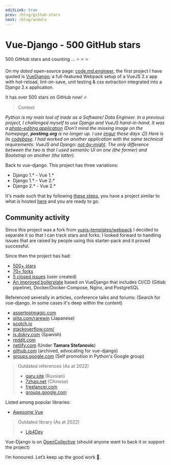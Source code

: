 ```yaml
---
editLink: true
prev: /blog/github-stars
next: /blog/andela
---
```


# Vue-Django - 500 GitHub stars

500 GitHub stars and counting …  :star: :star: :star:

On my _dated_ open-source page: [code.md.engineer][code.md], the first project I have quoted is [VueDjango][vue-django]; a full-featured Webpack setup of a VueJS 2.x app with hot-reload, lint-on-save, unit testing & css extraction integrated into a Django 2.x application.

It has over 500 stars on GitHub now! :fire:

> Context

  _Python is my main tool of trade as a Software/ Data Engineer. In a previous project, I challenged myself to use Django and VueJS hand-in-hand. It was a [photo-editing application][sjourney] (Don’t mind the missing image on the homepage, **postimg.org** is no longer up. I use [imgur][imgur] these days :wink:) Here is its [codebase][sjourney-code]. I had worked on another application with the same technical requirements: VueJS and Django: [not-by-might][nbm]. The only difference between the two is that I used semantic UI on one (the former) and Bootstrap on another (the latter)._

Back to vue-django. This project has three variations:

- Django 1.\* - Vue 1.*
- Django 1.\* - Vue 2.*
- Django 2.\* - Vue 2.*

It's made such that by following [these steps][steps], you have a project similar to what is hosted [here][vuedj] and you are ready to go.

## Community activity

Since this project was a fork from [vuejs-templates/webpack][templates] I decided to separate it so that I can track stars and forks. I looked forward to handling issues that are raised by people using this starter-pack and it proved successful.

Since then the project has had:

- [500+ stars][stars]
- [70+ forks][forks]
- [5 closed issues][issues] (user created)
- [An improved boilerplate][gitlab] based on VueDjango that includes CI/CD (Gitlab pipeline), Docker/Docker-Compose, Nginx, and PostgreSQL

Referenced severally in articles, conference talks and forums: (Search for vue-django. In some cases it's deep within the content)

- [assertnotmagic.com](https://www.assertnotmagic.com/2017/06/20/vue-on-django-part-1/#2-getting-set-up)
- [qiita.com/rarewin](https://qiita.com/rarewin/items/c6a70689844eafe8c3a1#%E6%BA%96%E5%82%99) (Japanese)
- [scotch.io](https://web.archive.org/web/20211229200104/https://scotch.io/bar-talk/build-an-app-with-vuejs-and-django-part-one)
- [stackoverflow.com/](https://stackoverflow.com/a/43401530)
- [js.dokry.com](http://js.dokry.com/usando-vue-con-django.html) (Spanish)
- [reddit.com](https://www.reddit.com/r/learnpython/comments/7h1n2q/vue_and_django_a_good_idea/dqnftuf/)
- [netlify.com](https://www.netlify.com/blog/2018/11/21/to-vueconf-and-beyond) (Under **Tamara Stefanovic**)
- [github.com](https://github.com/rokups/hello-vue-django) (archived, advocating for vue-django)
- [groups.google.com](https://groups.google.com/g/comp.lang.python/c/YYbtZz7QNwg/m/HvNH2euCAwAJ) (Self promotion in Python's Google group)

> Outdated references (As at 2022)
>
> - [qaru.site](http://qaru.site/questions/386609/using-vue-with-django) (Russian)
> - [7zhao.net](https://www.7zhao.net/ziliao/295069.html) (Chinese)
> - [freelancer.com](https://www.freelancer.com/projects/django/webpack-configuration-for-django-vue/)
> - [groups.google.com](https://groups.google.com/forum/?utmmedium=email&utmsource=footer#!msg/django-users/KzS1ZbwWRiE/_aMW6uB2BwAJ)

Listed among popular libraries:

- [Awesome Vue](https://github.com/vuejs/awesome-vue#scaffold)

> Outdated library (As at 2022)
>
> - [Lib4Dev](http://www.lib4dev.com/info/NdagiStanley/vue-django/101198992)

Vue-Django is on [OpenCollective][opencollective] (should anyone want to back it or support the project)

I’m honoured. Let’s keep up the good work :muscle:.

<Disqus />

[code.md]: https://code.md.engineer
[vue-django]: https://code.md.engineer/vue-django/
[sjourney]: https://sjourney.herokuapp.com/
[imgur]: https://imgur.com/
[sjourney-code]: https://github.com/NdagiStanley/symmetrical-journey
[nbm]: http://nbm-doit.herokuapp.com/
[steps]: https://github.com/NdagiStanley/vue-django#usage-of-vuedjango
[vuedj]: https://vuedjango.herokuapp.com/
[templates]: https://github.com/vuejs-templates/webpack
[stars]: https://github.com/NdagiStanley/vue-django/stargazers
[forks]: https://github.com/NdagiStanley/vue-django/network/members
[issues]: https://github.com/NdagiStanley/vue-django/issues?q=is%3Aissue+is%3Aclosed+label%3Abug
[opencollective]: https://opencollective.com/vue-django
[gitlab]: https://gitlab.com/electrocnic/vue-django-ci-cd-boilerplate

